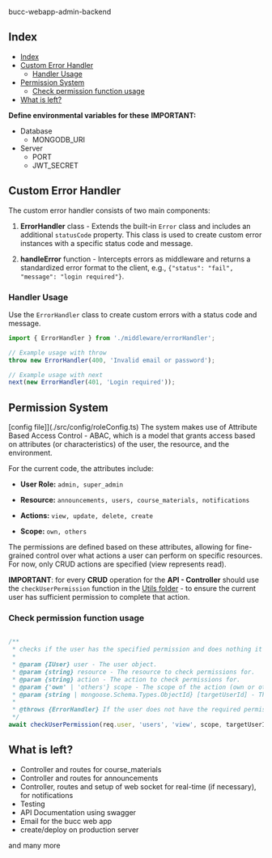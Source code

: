 bucc-webapp-admin-backend

## Index

- [Index](#index)
- [Custom Error Handler](#custom-error-handler)
  - [Handler Usage](#handler-usage)
- [Permission System](#permission-system)
  - [Check permission function usage](#check-permission-function-usage)
- [What is left?](#what-is-left)

**Define environmental variables for these**
**IMPORTANT:**

- Database
  - MONGODB_URI
- Server
  - PORT
  - JWT_SECRET

## Custom Error Handler

The custom error handler consists of two main components:

1. **ErrorHandler** class - Extends the built-in `Error` class and includes an additional `statusCode` property. This class is used to create custom error instances with a specific status code and message.

2. **handleError** function - Intercepts errors as middleware and returns a standardized error format to the client, e.g., `{"status": "fail", "message": "login required"}`.

### Handler Usage

Use the `ErrorHandler` class to create custom errors with a status code and message.

```Typescript
import { ErrorHandler } from './middleware/errorHandler';

// Example usage with throw
throw new ErrorHandler(400, 'Invalid email or password');

// Example usage with next
next(new ErrorHandler(401, 'Login required'));
```

## Permission System

[config file]](./src/config/roleConfig.ts)
The system makes use of Attribute Based Access Control - ABAC, which is a model that grants access based on attributes (or characteristics) of the user, the resource, and the environment.

For the current code, the attributes include:

- **User Role:** `admin, super_admin`

- **Resource:** `announcements, users, course_materials, notifications`

- **Actions:** `view, update, delete, create`

- **Scope:** `own, others`

The permissions are defined based on these attributes, allowing for fine-grained control over what actions a user can perform on specific resources. For now, only CRUD actions are specified (view represents read).

**IMPORTANT**: for every **CRUD** operation for the **API - Controller** should use the `checkUserPermission` function in the [Utils folder](./src/utils/controllerUtils.ts) - to ensure the current user has sufficient permission to complete that action.

### Check permission function usage

```Typescript

/**
 * checks if the user has the specified permission and does nothing it he/she has it.
 * 
 * @param {IUser} user - The user object.
 * @param {string} resource - The resource to check permissions for.
 * @param {string} action - The action to check permissions for.
 * @param {'own' | 'others'} scope - The scope of the action (own or others).
 * @param {string | mongoose.Schema.Types.ObjectId} [targetUserId] - The target user ID (optional).
 * 
 * @throws {ErrorHandler} If the user does not have the required permission.
 */
await checkUserPermission(req.user, 'users', 'view', scope, targetUserId);

```
## What is left?

- Controller and routes for course_materials
- Controller and routes for announcements
- Controller, routes and setup of web socket for real-time (if necessary), for notifications
- Testing
- API Documentation using swagger
- Email for the bucc web app
- create/deploy on production server

and many more